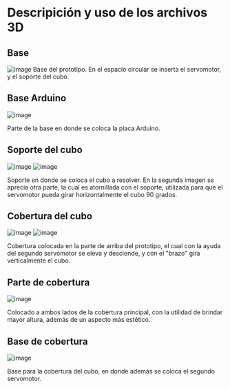 # Descripición y uso de los archivos 3D

## Base
![image](https://github.com/user-attachments/assets/bc43c4e0-e4e2-444d-b938-46faa51e34a4)
Base del prototipo. En el espacio circular se inserta el servomotor, y el soporte del cubo.

## Base Arduino
![image](https://github.com/user-attachments/assets/d941f8c3-4536-4288-a374-63f000df177c)

Parte de la base en donde se coloca la placa Arduino.

## Soporte del cubo
![image](https://github.com/user-attachments/assets/c2406cbe-8934-44b4-9a51-024915f3ee7d) ![image](https://github.com/user-attachments/assets/e9180261-791e-486f-878c-c374903e1f3c)

Soporte en donde se coloca el cubo a resolver. En la segunda imagen se aprecia otra parte, la cual es atornillada con el soporte, utilizada para que el servomotor pueda girar horizontalmente el cubo 90 grados.

## Cobertura del cubo
![image](https://github.com/user-attachments/assets/36f9db4a-8f5a-46fd-9549-73f07688cd15) ![image](https://github.com/user-attachments/assets/d1087bdb-3d26-4743-a4fe-254b0414bd1f)

Cobertura colocada en la parte de arriba del prototipo, el cual con la ayuda del segundo servomotor se eleva y desciende, y con el "brazo" gira verticalmente el cubo.

## Parte de cobertura
![image](https://github.com/user-attachments/assets/05e51efb-f062-47b3-ba8d-743990d4c933)

Colocado a ambos lados de la cobertura principal, con la utilidad de brindar mayor altura, además de un aspecto más estético.

## Base de cobertura
![image](https://github.com/user-attachments/assets/1d48aca2-9fdd-4da9-92f0-192d883b3ee1)

Base para la cobertura del cubo, en donde además se coloca el segundo servomotor.

